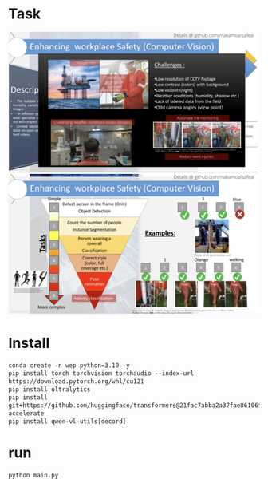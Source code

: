# Task

<img src="assets/1.png" alt="" width="500"/>

<img src="assets/2.png" alt="" width="500"/>

# Install

```
conda create -n wep python=3.10 -y
pip install torch torchvision torchaudio --index-url https://download.pytorch.org/whl/cu121
pip install ultralytics
pip install git+https://github.com/huggingface/transformers@21fac7abba2a37fae86106f87fcf9974fd1e3830 accelerate
pip install qwen-vl-utils[decord]
```

# run
```
python main.py
```
